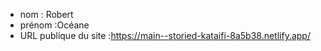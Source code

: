 - nom : Robert
- prénom :Océane
- URL publique du site :https://main--storied-kataifi-8a5b38.netlify.app/
